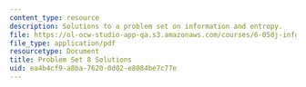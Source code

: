 ```yaml
---
content_type: resource
description: Solutions to a problem set on information and entropy.
file: https://ol-ocw-studio-app-qa.s3.amazonaws.com/courses/6-050j-information-and-entropy-spring-2008/ea4b4cf9a8ba76200d02e8084be7c77e_MIT6_050JS08_ps_08_sol.pdf
file_type: application/pdf
resourcetype: Document
title: Problem Set 8 Solutions
uid: ea4b4cf9-a8ba-7620-0d02-e8084be7c77e
---
```

